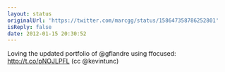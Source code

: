 ```yaml
---
layout: status
originalUrl: 'https://twitter.com/marcgg/status/158647358786252801'
isReply: false
date: 2012-01-15 20:30:52
---
```


Loving the updated portfolio of @gflandre using ffocused: http://t.co/pNOJLPFL (cc @kevintunc)
